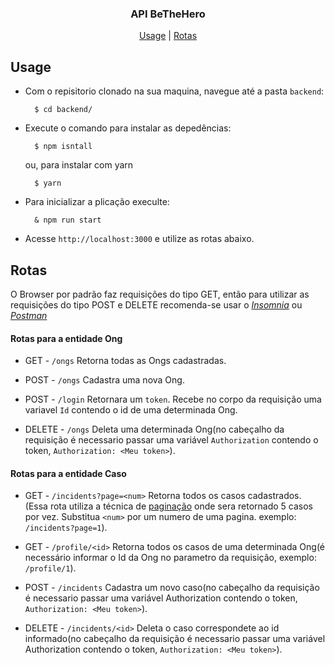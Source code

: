 <div align="center">
<h3>API BeTheHero</h3>

[Usage](https://github.com/J-Keven/BeTheHero-SemanaOmniStack11/tree/master/backend#usage) | [Rotas](https://github.com/J-Keven/BeTheHero-SemanaOmniStack11/tree/master/backend#rotas)
</div> 

## Usage

+ Com o repisitorio clonado na sua maquina, navegue até a pasta `backend`:

		$ cd backend/

- Execute o comando para instalar as depedências:

		$ npm isntall

   ou, para instalar com yarn 

		$ yarn 

- Para inicializar a plicação execulte:
	
		& npm run start

+ Acesse `http://localhost:3000` e utilize as rotas abaixo.

## Rotas

O Browser por padrão faz requisições do tipo GET, então para utilizar as requisições do tipo POST e DELETE recomenda-se usar o [*Insomnia*](https://insomnia.rest/) ou [*Postman*](https://www.postman.com/downloads/)

#### Rotas para a entidade Ong


+ GET - `/ongs` Retorna todas as Ongs cadastradas.

- POST - `/ongs` Cadastra uma nova Ong.

+ POST - `/login` Retornara um `token`. Recebe no corpo da requisição uma variavel `Id` contendo o id de uma determinada Ong. 

- DELETE - `/ongs` Deleta uma determinada Ong(no cabeçalho da requisição é necessario passar uma variável `Authorization` contendo o token, `Authorization: <Meu token>`).

#### Rotas para a entidade Caso
+ GET - `/incidents?page=<num>` Retorna todos os casos cadastrados. (Essa rota utiliza a técnica de [paginação](https://www.devmedia.com.br/paginacao-em-paginas-jsp/28672) onde sera retornado 5 casos por vez. Substitua `<num>` por um numero de uma pagina. exemplo: `/incidents?page=1`).

- GET - `/profile/<id>` Retorna todos os casos de uma determinada Ong(é necessário informar o Id da Ong no parametro da requisição, exemplo: `/profile/1`).

+ POST - `/incidents` Cadastra um novo caso(no cabeçalho da requisição é necessario passar uma variável Authorization contendo o token, `Authorization: <Meu token>`).

- DELETE - `/incidents/<id>` Deleta o caso correspondete ao id informado(no cabeçalho da requisição é necessario passar uma variável Authorization contendo o token, `Authorization: <Meu token>`).